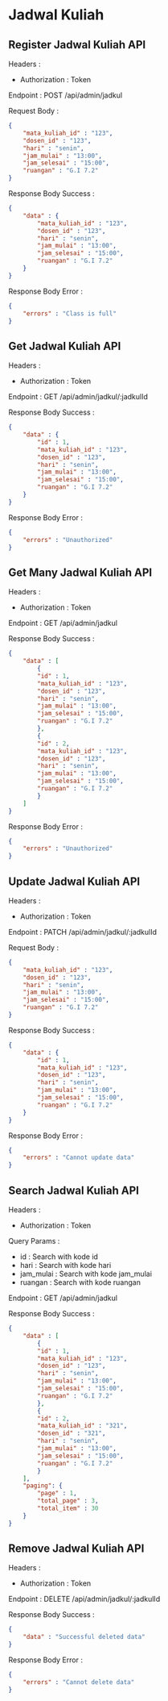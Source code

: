 # Jadwal Kuliah

## Register Jadwal Kuliah API

Headers :

- Authorization : Token

Endpoint : POST /api/admin/jadkul

Request Body :

```json
{
    "mata_kuliah_id" : "123",
    "dosen_id" : "123",
    "hari" : "senin",
    "jam_mulai" : "13:00",
    "jam_selesai" : "15:00",
    "ruangan" : "G.I 7.2"
}
```

Response Body Success :

```json
{
    "data" : {
        "mata_kuliah_id" : "123",
        "dosen_id" : "123",
        "hari" : "senin",
        "jam_mulai" : "13:00",
        "jam_selesai" : "15:00",
        "ruangan" : "G.I 7.2"
    }
}
```

Response Body Error :

```json
{
    "errors" : "Class is full"
}
```

## Get Jadwal Kuliah API

Headers :

- Authorization : Token

Endpoint : GET /api/admin/jadkul/:jadkulId

Response Body Success :

```json
{
    "data" : {
        "id" : 1,
        "mata_kuliah_id" : "123",
        "dosen_id" : "123",
        "hari" : "senin",
        "jam_mulai" : "13:00",
        "jam_selesai" : "15:00",
        "ruangan" : "G.I 7.2"
    }
}
```

Response Body Error :

```json
{
    "errors" : "Unauthorized"
}
```

## Get Many Jadwal Kuliah API

Headers :

- Authorization : Token

Endpoint : GET /api/admin/jadkul

Response Body Success :

```json
{
    "data" : [
        {
        "id" : 1,
        "mata_kuliah_id" : "123",
        "dosen_id" : "123",
        "hari" : "senin",
        "jam_mulai" : "13:00",
        "jam_selesai" : "15:00",
        "ruangan" : "G.I 7.2"
        },
        {
        "id" : 2,
        "mata_kuliah_id" : "123",
        "dosen_id" : "123",
        "hari" : "senin",
        "jam_mulai" : "13:00",
        "jam_selesai" : "15:00",
        "ruangan" : "G.I 7.2"
        }
    ]
}
```

Response Body Error :

```json
{
    "errors" : "Unauthorized"
}
```

## Update Jadwal Kuliah API

Headers :

- Authorization : Token

Endpoint : PATCH /api/admin/jadkul/:jadkulId

Request Body :

```json
{
    "mata_kuliah_id" : "123",
    "dosen_id" : "123",
    "hari" : "senin",
    "jam_mulai" : "13:00",
    "jam_selesai" : "15:00",
    "ruangan" : "G.I 7.2"
}
```

Response Body Success :

```json
{
    "data" : {
        "id" : 1,
        "mata_kuliah_id" : "123",
        "dosen_id" : "123",
        "hari" : "senin",
        "jam_mulai" : "13:00",
        "jam_selesai" : "15:00",
        "ruangan" : "G.I 7.2"
    }
}
```

Response Body Error :

```json
{
    "errors" : "Cannot update data"
}
```

## Search Jadwal Kuliah API

Headers :

- Authorization : Token

Query Params :

- id : Search with kode id
- hari : Search with kode hari
- jam_mulai : Search with kode jam_mulai
- ruangan : Search with kode ruangan

Endpoint : GET /api/admin/jadkul

Response Body Success :

```json
{
    "data" : [
        {
        "id" : 1,
        "mata_kuliah_id" : "123",
        "dosen_id" : "123",
        "hari" : "senin",
        "jam_mulai" : "13:00",
        "jam_selesai" : "15:00",
        "ruangan" : "G.I 7.2"
        },
        {
        "id" : 2,
        "mata_kuliah_id" : "321",
        "dosen_id" : "321",
        "hari" : "senin",
        "jam_mulai" : "13:00",
        "jam_selesai" : "15:00",
        "ruangan" : "G.I 7.2"
        }
    ],
    "paging": {
        "page" : 1,
        "total_page" : 3,
        "total_item" : 30
    }
}
```

## Remove Jadwal Kuliah API

Headers :

- Authorization : Token

Endpoint : DELETE /api/admin/jadkul/:jadkulId

Response Body Success :

```json
{
    "data" : "Successful deleted data"
}
```

Response Body Error :

```json
{
    "errors" : "Cannot delete data"
}
```
